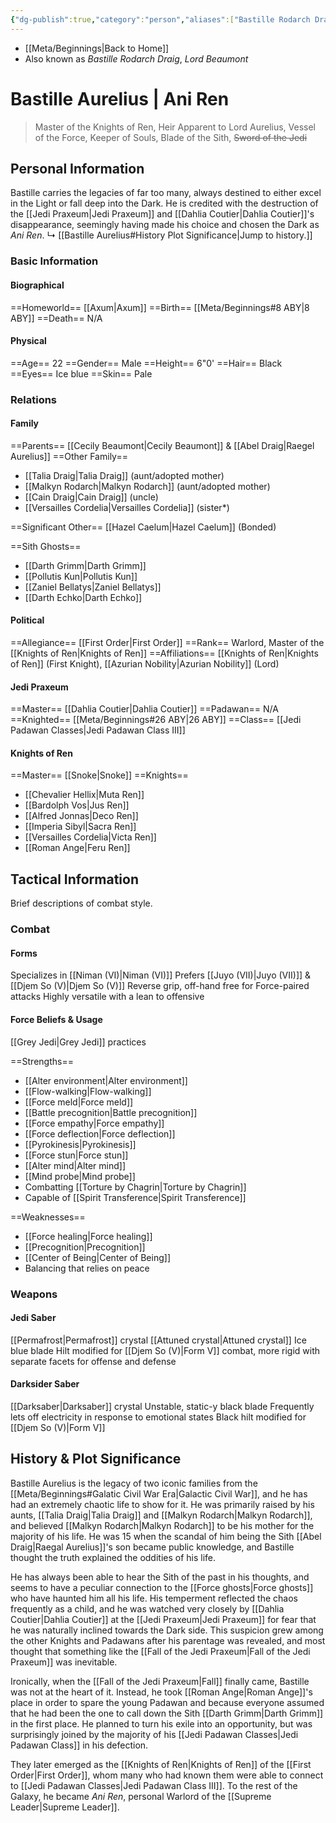 ```yaml
---
{"dg-publish":true,"category":"person","aliases":["Bastille Rodarch Draig","Ani Ren"],"tags":["forcesensitive","fallenjedi","firstorder","knightsofren","warlord","azuriannobility","nobility","jedipraxeum","jediknight","formv","formvi","formvii"],"permalink":"/bastille-aurelius/","dgHomeLink":false,"dgPassFrontmatter":true}
---
```


- [[Meta/Beginnings|Back to Home]]
- Also known as *Bastille Rodarch Draig*, *Lord Beaumont*

# Bastille Aurelius | Ani Ren
>Master of the Knights of Ren, Heir Apparent to Lord Aurelius, Vessel of the Force, Keeper of Souls, Blade of the Sith, ~~Sword of the Jedi~~

## Personal Information
Bastille carries the legacies of far too many, always destined to either excel in the Light or fall deep into the Dark. He is credited with the destruction of the [[Jedi Praxeum|Jedi Praxeum]] and [[Dahlia Coutier|Dahlia Coutier]]'s disappearance, seemingly having made his choice and chosen the Dark as *Ani Ren*. 
↳ [[Bastille Aurelius#History Plot Significance|Jump to history.]]

### Basic Information

#### Biographical
==Homeworld== [[Axum|Axum]]
==Birth== [[Meta/Beginnings#8 ABY|8 ABY]]
==Death== N/A

#### Physical
==Age== 22
==Gender== Male
==Height== 6"0'
==Hair== Black
==Eyes== Ice blue
==Skin== Pale

### Relations

#### Family
==Parents== [[Cecily Beaumont|Cecily Beaumont]] & [[Abel Draig|Raegel Aurelius]]
==Other Family== 
- [[Talia Draig|Talia Draig]] (aunt/adopted mother)
- [[Malkyn Rodarch|Malkyn Rodarch]] (aunt/adopted mother)
- [[Cain Draig|Cain Draig]] (uncle)
- [[Versailles Cordelia|Versailles Cordelia]] (sister*)

==Significant Other== [[Hazel Caelum|Hazel Caelum]] (Bonded)

==Sith Ghosts==
- [[Darth Grimm|Darth Grimm]]
- [[Pollutis Kun|Pollutis Kun]]
- [[Zaniel Bellatys|Zaniel Bellatys]]
- [[Darth Echko|Darth Echko]]

#### Political
==Allegiance==  [[First Order|First Order]] 
==Rank==  Warlord, Master of the [[Knights of Ren|Knights of Ren]]
==Affiliations== [[Knights of Ren|Knights of Ren]] (First Knight), [[Azurian Nobility|Azurian Nobility]] (Lord)

#### Jedi Praxeum
==Master== [[Dahlia Coutier|Dahlia Coutier]]
==Padawan== N/A
==Knighted== [[Meta/Beginnings#26 ABY|26 ABY]]
==Class== [[Jedi Padawan Classes|Jedi Padawan Class III]]

#### Knights of Ren
==Master== [[Snoke|Snoke]]
==Knights==
- [[Chevalier Hellix|Muta Ren]]
- [[Bardolph Vos|Jus Ren]]
- [[Alfred Jonnas|Deco Ren]]
- [[Imperia Sibyl|Sacra Ren]]
- [[Versailles Cordelia|Victa Ren]]
- [[Roman Ange|Feru Ren]]

## Tactical Information
Brief descriptions of combat style.

### Combat

#### Forms
Specializes in [[Niman (VI)|Niman (VI)]] 
Prefers [[Juyo (VII)|Juyo (VII)]] & [[Djem So (V)|Djem So (V)]] 
Reverse grip, off-hand free for Force-paired attacks
Highly versatile with a lean to offensive

#### Force Beliefs & Usage
[[Grey Jedi|Grey Jedi]] practices

==Strengths==
- [[Alter environment|Alter environment]]
- [[Flow-walking|Flow-walking]]
- [[Force meld|Force meld]]
- [[Battle precognition|Battle precognition]]
- [[Force empathy|Force empathy]]
- [[Force deflection|Force deflection]]
- [[Pyrokinesis|Pyrokinesis]]
- [[Force stun|Force stun]]
- [[Alter mind|Alter mind]]
- [[Mind probe|Mind probe]]
- Combatting [[Torture by Chagrin|Torture by Chagrin]]
- Capable of [[Spirit Transference|Spirit Transference]]

==Weaknesses==
- [[Force healing|Force healing]]
- [[Precognition|Precognition]]
- [[Center of Being|Center of Being]]
- Balancing that relies on peace

### Weapons

#### Jedi Saber
[[Permafrost|Permafrost]] crystal
[[Attuned crystal|Attuned crystal]]
Ice blue blade
Hilt modified for [[Djem So (V)|Form V]] combat, more rigid with separate facets for offense and defense

#### Darksider Saber
[[Darksaber|Darksaber]] crystal 
Unstable, static-y black blade
Frequently lets off electricity in response to emotional states 
Black hilt modified for [[Djem So (V)|Form V]]

## History & Plot Significance
Bastille Aurelius is the legacy of two iconic families from the [[Meta/Beginnings#Galatic Civil War Era|Galactic Civil War]], and he has had an extremely chaotic life to show for it. He was primarily raised by his aunts, [[Talia Draig|Talia Draig]] and [[Malkyn Rodarch|Malkyn Rodarch]], and believed [[Malkyn Rodarch|Malkyn Rodarch]] to be his mother for the majority of his life. He was 15 when the scandal of him being the Sith [[Abel Draig|Raegal Aurelius]]'s son became public knowledge, and Bastille thought the truth explained the oddities of his life.

He has always been able to hear the Sith of the past in his thoughts, and seems to have a peculiar connection to the [[Force ghosts|Force ghosts]] who have haunted him all his life. His temperment reflected the chaos frequently as a child, and he was watched very closely by [[Dahlia Coutier|Dahlia Coutier]] at the [[Jedi Praxeum|Jedi Praxeum]] for fear that he was naturally inclined towards the Dark side. This suspicion grew among the other Knights and Padawans after his parentage was revealed, and most thought that something like the [[Fall of the Jedi Praxeum|Fall of the Jedi Praxeum]] was inevitable. 

Ironically, when the [[Fall of the Jedi Praxeum|Fall]] finally came, Bastille was not at the heart of it. Instead, he took [[Roman Ange|Roman Ange]]'s place in order to spare the young Padawan and because everyone assumed that he had been the one to call down the Sith [[Darth Grimm|Darth Grimm]] in the first place. He planned to turn his exile into an opportunity, but was surprisingly joined by the majority of his [[Jedi Padawan Classes|Jedi Padawan Class]] in his defection. 

They later emerged as the [[Knights of Ren|Knights of Ren]] of the [[First Order|First Order]], whom many who had known them were able to connect to [[Jedi Padawan Classes|Jedi Padawan Class III]]. To the rest of the Galaxy, he became *Ani Ren*, personal Warlord of the [[Supreme Leader|Supreme Leader]]. 
